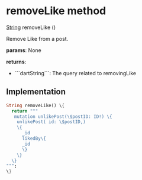 


# removeLike method








[String](https://api.flutter.dev/flutter/dart-core/String-class.html) removeLike
()





<p>Remove Like from a post.</p>
<p><strong>params</strong>:
  None</p>
<p><strong>returns</strong>:</p>
<ul>
<li>```dartString```: The query related to removingLike</li>
</ul>



## Implementation

```dart
String removeLike() \{
  return """
   mutation unlikePost(\$postID: ID!) \{
    unlikePost( id: \$postID,)
    \{
      _id
      likedBy\{
      _id
      \}
    \}
  \}
""";
\}
```







